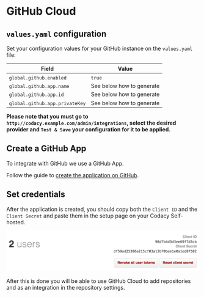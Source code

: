 # GitHub Cloud

## `values.yaml` configuration

Set your configuration values for your GitHub instance on the `values.yaml` file:

| Field                          | Value                     |
| ------------------------------ | ------------------------- |
| `global.github.enabled`        | `true`                    |
| `global.github.app.name`       | See below how to generate |
| `global.github.app.id`         | See below how to generate |
| `global.github.app.privateKey` | See below how to generate |

**Please note that you must go to `http://codacy.example.com/admin/integrations`, select the desired provider and `Test & Save` your configuration for it to be applied.**

## Create a GitHub App

To integrate with GitHub we use a GitHub App.

Follow the guide to [create the application on GitHub](create-github-app.md).

## Set credentials

After the application is created, you should copy both the `Client ID` and the `Client Secret` and paste them in the setup page on your Codacy Self-hosted.

![GitHub Application](./images/github-token-retrieval.png)

After this is done you will be able to use GitHub Cloud to add repositories and as an integration in the repository settings.
